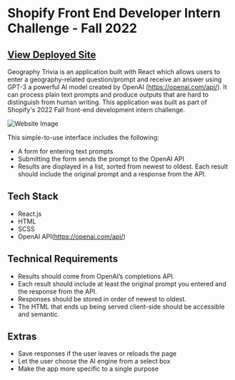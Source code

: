 # Shopify Front End Developer Intern Challenge - Fall 2022

## <a href = "https://shopify-openai.netlify.app/">View Deployed Site </a>

Geography Trivia is an application built with React which allows users to enter a geography-related question/prompt and receive an answer using GPT-3 a powerful AI model created by OpenAI (https://openai.com/api/). It can process plain text prompts and produce outputs that are hard to distinguish from human writing. This application was built as part of Shopify's 2022 Fall front-end development intern challenge.

![Website Image](https://github.com/rosemaryku/shopify-challenge-fall-2022/blob/main/public/app_screenshot.png)

This simple-to-use interface includes the following:

- A form for entering text prompts
- Submitting the form sends the prompt to the OpenAI API
- Results are displayed in a list, sorted from newest to oldest. Each result should include the original prompt and a response from the API.

## Tech Stack

- React.js
- HTML
- SCSS
- OpenAI API(https://openai.com/api/)

## Technical Requirements

- Results should come from OpenAI’s completions API.
- Each result should include at least the original prompt you entered and the response from the API.
- Responses should be stored in order of newest to oldest.
- The HTML that ends up being served client-side should be accessible and semantic.

## Extras

- Save responses if the user leaves or reloads the page
- Let the user choose the AI engine from a select box
- Make the app more specific to a single purpose
